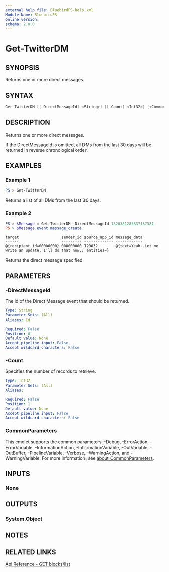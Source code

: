```yaml
---
external help file: BluebirdPS-help.xml
Module Name: BluebirdPS
online version:
schema: 2.0.0
---
```


# Get-TwitterDM

## SYNOPSIS

Returns one or more direct messages.

## SYNTAX

```powershell
Get-TwitterDM [[-DirectMessageId] <String>] [[-Count] <Int32>] [<CommonParameters>]
```

## DESCRIPTION

Returns one or more direct messages.

If the DirectMessageId is omitted, all DMs from the last 30 days will be returned in reverse chronological order.

## EXAMPLES

### Example 1

```powershell
PS > Get-TwitterDM
```

Returns a list of all DMs from the last 30 days.

### Example 2

```powershell
PS > $Message = Get-TwitterDM -DirectMessageId 1326381283837157381
PS > $Message.event.message_create
```

```console
target                   sender_id source_app_id message_data
------                   --------- ------------- ------------
@{recipient_id=00000000} 000000000 129032        @{text=Yeah. Let me write an update. I'll do that now.; entities=}

```

Returns the direct message specified.

## PARAMETERS

### -DirectMessageId

The id of the Direct Message event that should be returned.

```yaml
Type: String
Parameter Sets: (All)
Aliases: Id

Required: False
Position: 0
Default value: None
Accept pipeline input: False
Accept wildcard characters: False
```

### -Count

Specifies the number of records to retrieve.

```yaml
Type: Int32
Parameter Sets: (All)
Aliases:

Required: False
Position: 1
Default value: None
Accept pipeline input: False
Accept wildcard characters: False
```

### CommonParameters

This cmdlet supports the common parameters: -Debug, -ErrorAction, -ErrorVariable, -InformationAction, -InformationVariable, -OutVariable, -OutBuffer, -PipelineVariable, -Verbose, -WarningAction, and -WarningVariable. For more information, see [about_CommonParameters](http://go.microsoft.com/fwlink/?LinkID=113216).

## INPUTS

### None

## OUTPUTS

### System.Object

## NOTES

## RELATED LINKS

[Api Reference - GET blocks/list](https://developer.twitter.com/en/docs/twitter-api/v1/accounts-and-users/mute-block-report-users/api-reference/get-blocks-list)
